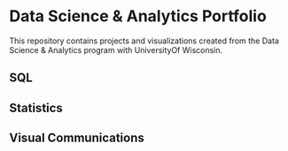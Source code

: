 
# Data Science & Analytics Portfolio
This repository contains projects and visualizations created from the Data Science & Analytics program with UniversityOf Wisconsin.

## SQL

## Statistics

## Visual Communications
